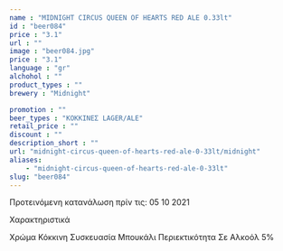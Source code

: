 ```yaml
---
name : "MIDNIGHT CIRCUS QUEEN OF HEARTS RED ALE 0.33lt"
id : "beer084"
price : "3.1"
url : ""
image : "beer084.jpg"
price : "3.1"
language : "gr"
alchohol : ""
product_types : ""
brewery : "Midnight"

promotion : ""
beer_types : "ΚΟΚΚΙΝΕΣ LAGER/ALE"
retail_price : ""
discount : ""
description_short : ""
url: "midnight-circus-queen-of-hearts-red-ale-0-33lt/midnight"
aliases: 
    - "midnight-circus-queen-of-hearts-red-ale-0-33lt"
slug: "beer084"
---
```


Προτεινόμενη κατανάλωση πρίν τις: 05 10 2021

Χαρακτηριστικά

Χρώμα
Κόκκινη
Συσκευασία
Μπουκάλι
Περιεκτικότητα Σε Αλκοόλ
5%